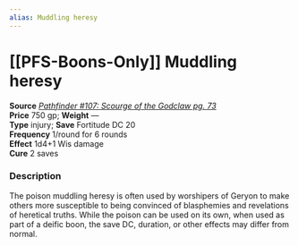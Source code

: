 ```yaml
---
alias: Muddling heresy
---
```


# [[PFS-Boons-Only]] Muddling heresy

**Source** [_Pathfinder #107: Scourge of the Godclaw pg. 73_](http://paizo.com/products/btpy9n0j?Pathfinder-Adventure-Path-107-Scourge-of-the-Godclaw)  
**Price** 750 gp; **Weight** —  
**Type** injury; **Save** Fortitude DC 20  
**Frequency** 1/round for 6 rounds  
**Effect** 1d4+1 Wis damage  
**Cure** 2 saves

### Description

The poison muddling heresy is often used by worshipers of Geryon to make others more susceptible to being convinced of blasphemies and revelations of heretical truths. While the poison can be used on its own, when used as part of a deific boon, the save DC, duration, or other effects may differ from normal.
